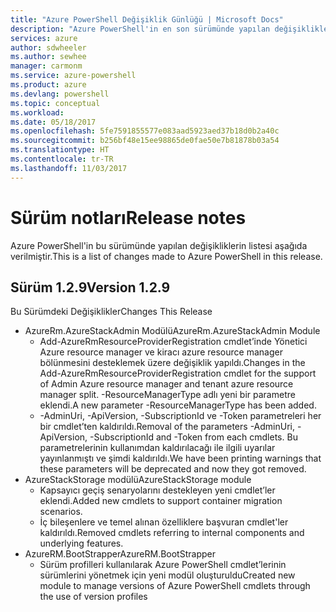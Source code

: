 ```yaml
---
title: "Azure PowerShell Değişiklik Günlüğü | Microsoft Docs"
description: "Azure PowerShell'in en son sürümünde yapılan değişikliklerin geçmişi aşağıda verilmiştir."
services: azure
author: sdwheeler
ms.author: sewhee
manager: carmonm
ms.service: azure-powershell
ms.product: azure
ms.devlang: powershell
ms.topic: conceptual
ms.workload: 
ms.date: 05/18/2017
ms.openlocfilehash: 5fe7591855577e083aad5923aed37b18d0b2a40c
ms.sourcegitcommit: b256bf48e15ee98865de0fae50e7b81878b03a54
ms.translationtype: HT
ms.contentlocale: tr-TR
ms.lasthandoff: 11/03/2017
---
```

# <a name="release-notes"></a><span data-ttu-id="211a4-103">Sürüm notları</span><span class="sxs-lookup"><span data-stu-id="211a4-103">Release notes</span></span>

<span data-ttu-id="211a4-104">Azure PowerShell'in bu sürümünde yapılan değişikliklerin listesi aşağıda verilmiştir.</span><span class="sxs-lookup"><span data-stu-id="211a4-104">This is a list of changes made to Azure PowerShell in this release.</span></span>

## <a name="version-129"></a><span data-ttu-id="211a4-105">Sürüm 1.2.9</span><span class="sxs-lookup"><span data-stu-id="211a4-105">Version 1.2.9</span></span>

<span data-ttu-id="211a4-106">Bu Sürümdeki Değişiklikler</span><span class="sxs-lookup"><span data-stu-id="211a4-106">Changes This Release</span></span>

* <span data-ttu-id="211a4-107">AzureRm.AzureStackAdmin Modülü</span><span class="sxs-lookup"><span data-stu-id="211a4-107">AzureRm.AzureStackAdmin Module</span></span>
    + <span data-ttu-id="211a4-108">Add-AzureRmResourceProviderRegistration cmdlet’inde Yönetici Azure resource manager ve kiracı azure resource manager bölünmesini desteklemek üzere değişiklik yapıldı.</span><span class="sxs-lookup"><span data-stu-id="211a4-108">Changes in the Add-AzureRmResourceProviderRegistration cmdlet for the support of Admin Azure resource manager and tenant azure resource manager split.</span></span> <span data-ttu-id="211a4-109">-ResourceManagerType adlı yeni bir parametre eklendi.</span><span class="sxs-lookup"><span data-stu-id="211a4-109">A new parameter -ResourceManagerType has been added.</span></span>
    + <span data-ttu-id="211a4-110">-AdminUri, -ApiVersion, -SubscriptionId ve -Token parametreleri her bir cmdlet’ten kaldırıldı.</span><span class="sxs-lookup"><span data-stu-id="211a4-110">Removal of the parameters -AdminUri, -ApiVersion, -SubscriptionId and -Token from each cmdlets.</span></span> <span data-ttu-id="211a4-111">Bu parametrelerinin kullanımdan kaldırılacağı ile ilgili uyarılar yayınlanmıştı ve şimdi kaldırıldı.</span><span class="sxs-lookup"><span data-stu-id="211a4-111">We have been printing warnings that these parameters will be deprecated and now they got removed.</span></span>
* <span data-ttu-id="211a4-112">AzureStackStorage modülü</span><span class="sxs-lookup"><span data-stu-id="211a4-112">AzureStackStorage module</span></span>
    + <span data-ttu-id="211a4-113">Kapsayıcı geçiş senaryolarını destekleyen yeni cmdlet’ler eklendi.</span><span class="sxs-lookup"><span data-stu-id="211a4-113">Added new cmdlets to support container migration scenarios.</span></span>
    + <span data-ttu-id="211a4-114">İç bileşenlere ve temel alınan özelliklere başvuran cmdlet'ler kaldırıldı.</span><span class="sxs-lookup"><span data-stu-id="211a4-114">Removed cmdlets referring to internal components and underlying features.</span></span>
* <span data-ttu-id="211a4-115">AzureRM.BootStrapper</span><span class="sxs-lookup"><span data-stu-id="211a4-115">AzureRM.BootStrapper</span></span>
    + <span data-ttu-id="211a4-116">Sürüm profilleri kullanılarak Azure PowerShell cmdlet’lerinin sürümlerini yönetmek için yeni modül oluşturuldu</span><span class="sxs-lookup"><span data-stu-id="211a4-116">Created new module to manage versions of Azure PowerShell cmdlets through the use of version profiles</span></span>